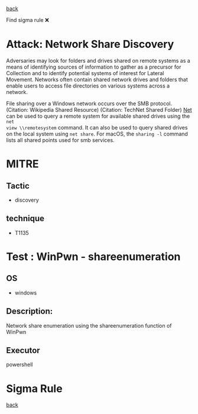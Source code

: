 
[back](../index.md)

Find sigma rule :x: 

# Attack: Network Share Discovery 

Adversaries may look for folders and drives shared on remote systems as a means of identifying sources of information to gather as a precursor for Collection and to identify potential systems of interest for Lateral Movement. Networks often contain shared network drives and folders that enable users to access file directories on various systems across a network. 

File sharing over a Windows network occurs over the SMB protocol. (Citation: Wikipedia Shared Resource) (Citation: TechNet Shared Folder) [Net](https://attack.mitre.org/software/S0039) can be used to query a remote system for available shared drives using the <code>net view \\\\remotesystem</code> command. It can also be used to query shared drives on the local system using <code>net share</code>. For macOS, the <code>sharing -l</code> command lists all shared points used for smb services.

# MITRE
## Tactic
  - discovery


## technique
  - T1135


# Test : WinPwn - shareenumeration
## OS
  - windows


## Description:
Network share enumeration using the shareenumeration function of WinPwn

## Executor
powershell

# Sigma Rule


[back](../index.md)
